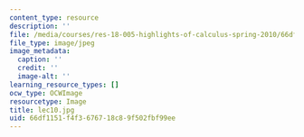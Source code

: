 ```yaml
---
content_type: resource
description: ''
file: /media/courses/res-18-005-highlights-of-calculus-spring-2010/66df1151f4f3676718c89f502fbf99ee_lec10.jpg
file_type: image/jpeg
image_metadata:
  caption: ''
  credit: ''
  image-alt: ''
learning_resource_types: []
ocw_type: OCWImage
resourcetype: Image
title: lec10.jpg
uid: 66df1151-f4f3-6767-18c8-9f502fbf99ee
---
```

